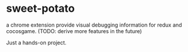 # sweet-potato
a chrome extension provide visual debugging information for redux and cocosgame.
(TODO: derive more features in the future)

Just a hands-on project.